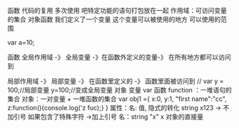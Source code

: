 函数 代码的复用 多次使用 吧特定功能的语句打包放在一起
作用域：可访问变量的集合 对象函数
我们定义了一个变量 这个变量可以被使用的地方 可以使用的范围

var a=10;

函数
全局作用域 -》 全局变量 -》在函数外定义的变量-》 在所有地方都可以访问到

局部作用域 -》 局部变量 -》 在函数里定义的 -》 函数里面被访问到
    // var y = 100;//局部变量
         y=100;//变成全局变量
对象
变量 var
函数 function ：一堆语句的集合
对象：一对变量 + 一堆函数的集合
var obj1 ={
    x:0,
    y:1,
    "first name":"cc",
    z:function(){console.log('z fuc);}
}
属性：名: 值, 隐式的转化 string
x123 -> 不加引号
如果包含了特殊字符 ->加上引号
名：string "x" x 
对象的直接量